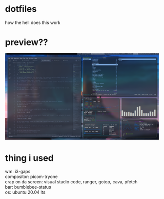 # dotfiles
how the hell does this work

# preview??
**![ooga](https://raw.githubusercontent.com/rethinkingrn/dotfiles/main/previews/preview1.png)**

# thing i used

wm: i3-gaps\
compositor: picom-tryone\
crap on da screen: visual studio code, ranger, gotop, cava, pfetch\
bar: bumblebee-status\
os: ubuntu 20.04 lts
